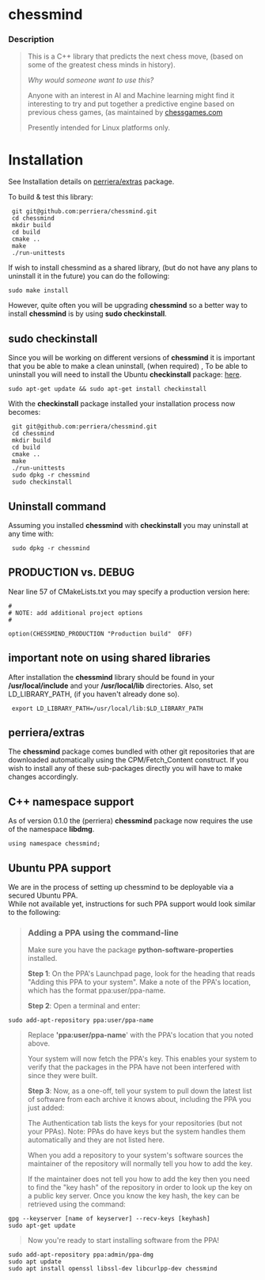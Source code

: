 
# chessmind

###   Description
> This is a C++ library that predicts the next chess move, (based on some of the greatest chess minds in history).</br> 
> 
 >*Why would someone want to use this?*
 >
 >Anyone with an interest in AI and Machine learning might find it interesting to try and put together a predictive engine based on previous chess games, (as maintained by [chessgames.com](https://www.chessgames.com)
>
> Presently intended for Linux platforms only.
>
 # Installation
 See Installation details on  [perriera/extras](https://github.com/perriera/extras) package.

 To build & test this library:
  
     git git@github.com:perriera/chessmind.git 
     cd chessmind
     mkdir build
     cd build
     cmake ..
     make
     ./run-unittests
If wish to install chessmind as a shared library, (but do not have any plans to uninstall it in the future) you can do the following:

	sudo make install
However, quite often you will be upgrading **chessmind** so a better way to install **chessmind** is by using **sudo checkinstall**.

## sudo checkinstall
Since you will be working on different versions of **chessmind** it is important that you be able to make a clean uninstall, (when required) , To be able to uninstall you will need to install the Ubuntu **checkinstall** package: [here](https://help.ubuntu.com/community/CheckInstall). 

`sudo apt-get update && sudo apt-get install checkinstall`

With the **checkinstall** package installed your installation process now becomes:
    
     git git@github.com:perriera/chessmind.git 
     cd chessmind
     mkdir build
     cd build
     cmake ..
     make
     ./run-unittests
     sudo dpkg -r chessmind
     sudo checkinstall
     
## Uninstall command
Assuming you installed **chessmind** with **checkinstall** you may uninstall at any time with:

     sudo dpkg -r chessmind

## PRODUCTION vs. DEBUG
Near line 57 of CMakeLists.txt you may specify a production version here:

	#
	# NOTE: add additional project options
	#

	option(CHESSMIND_PRODUCTION "Production build"  OFF)
	
## important note on using shared libraries
After installation the **chessmind** library should be found in your **/usr/local/include** and your **/usr/local/lib** directories. Also, set LD_LIBRARY_PATH, (if you haven't already done so). 

     export LD_LIBRARY_PATH=/usr/local/lib:$LD_LIBRARY_PATH
     
## perriera/extras 
The **chessmind** package comes bundled with other git repositories that are downloaded automatically using the CPM/Fetch_Content construct. If you wish to install any of these sub-packages directly you will have to make changes accordingly.
    
## C++ namespace support
As of version 0.1.0 the (perriera) **chessmind** package now requires the use of the namespace **libdmg**.

    using namespace chessmind;


##  Ubuntu PPA support 
We are in the process of setting up chessmind to be deployable via a secured Ubuntu PPA. <br>
While not available yet, instructions for such PPA support would look similar to the following:

>
>  ### Adding a PPA using the command-line
>
>Make sure you have the package  **python-software-properties**  installed.
>
>**Step 1**: On the PPA's Launchpad page, look for the heading that reads "Adding this PPA to your system". Make a note of the PPA's location, which has the format  ppa:user/ppa-name.
>
> **Step 2**: Open a terminal and enter:
>
	sudo add-apt-repository ppa:user/ppa-name

> Replace  **'ppa:user/ppa-name**' with the PPA's location that you noted above.
>
> Your system will now fetch the PPA's key. This enables your system to verify that the packages in the PPA have not been interfered with since they were built.
>
> **Step 3**: Now, as a one-off, tell your system to pull down the latest list of software from each archive it knows about, including the PPA you just added:
>
> The Authentication tab lists the keys for your repositories (but not your PPAs). Note: PPAs do have keys but the system handles them automatically and they are not listed here.
>
> When you add a repository to your system's software sources the maintainer of the repository will normally tell you how to add the key.
>
> If the maintainer does not tell you how to add the key then you need to find the "key hash" of the repository in order to look up the key on a public key server. Once you know the key hash, the key can be retrieved using the command:

	gpg --keyserver [name of keyserver] --recv-keys [keyhash]
	sudo apt-get update

> Now you're ready to start installing software from the PPA!
>
 	sudo add-apt-repository ppa:admin/ppa-dmg
 	sudo apt update
	sudo apt install openssl libssl-dev libcurlpp-dev chessmind
	
 
